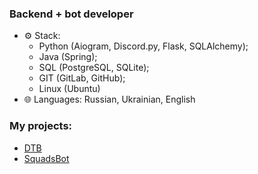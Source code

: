 ### Backend + bot developer

- ⚙ Stack:
  - Python (Aiogram, Discord.py, Flask, SQLAlchemy);
  - Java (Spring);
  - SQL (PostgreSQL, SQLite);
  - GIT (GitLab, GitHub);
  - Linux (Ubuntu)
- 🌐 Languages: Russian, Ukrainian, English<br>

### My projects:
- [DTB](https://discord.gg/ZWfHS8P7GU)
- [SquadsBot](https://squadsbot.ru/)


<!--
**yaroniks/yaroniks** is a ✨ _special_ ✨ repository because its `README.md` (this file) appears on your GitHub profile.

Here are some ideas to get you started:

- 🔭 I’m currently working on ...
- 🌱 I’m currently learning ...
- 👯 I’m looking to collaborate on ...
- 🤔 I’m looking for help with ...
- 💬 Ask me about ...
- 📫 How to reach me: ...
- 😄 Pronouns: ...
- ⚡ Fun fact: ...
-->

